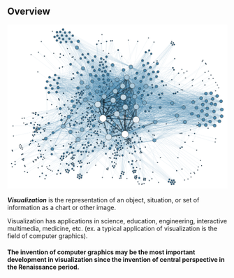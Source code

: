 ##  Overview

![](/images/vis/Social_Network_Analysis_Visualization.png) <!-- .element width="40%" -->

_**Visualization**_ is the representation of an object, situation, or set of information as a chart or other image.

Visualization has applications in science, education, engineering, interactive multimedia, medicine, etc. (ex. a typical application of visualization is the field of computer graphics).

#### The invention of computer graphics may be the most important development in visualization since the invention of central perspective in the Renaissance period.
